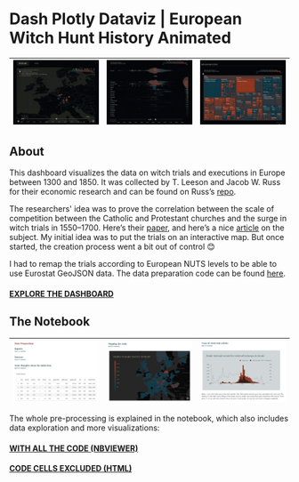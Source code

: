 # Dash Plotly Dataviz | European Witch Hunt History Animated

| <img src="./rm_assets/rm_rec_1.gif" width="100%"> | <img src="./rm_assets/rm_rec_2.gif" width="100%"> | <img src="./rm_assets/rm_rec_3.gif" width="100%"> |
| :---:   | :---: | :---: |

## About

This dashboard visualizes the data on witch trials and executions in Europe between 1300 and 1850. It was collected by T. Leeson and Jacob W. Russ for their economic research and can be found on Russ’s [repo](https://github.com/JakeRuss/witch-trials/tree/master/data). 

The researchers' idea was to prove the correlation between the scale of competition between the Catholic and Protestant churches and the surge in witch trials in 1550–1700. Here’s their [paper](https://www.peterleeson.com/Witch_Trials.pdf), and here’s a nice [article](https://qz.com/1183992/why-europe-was-overrun-by-witch-hunts-in-early-modern-history) on the subject. My initial idea was to put the trials on an interactive map. But once started, the creation process went a bit out of control 😊 

I had to remap the trials according to European NUTS levels to be able to use Eurostat GeoJSON data. The data preparation code can be found [here](https://github.com/lomska/plotly-dash-datavizes-witch-hunt-history/blob/main/app_data_prep.py).

#### [EXPLORE THE DASHBOARD](http://witchy-years.herokuapp.com/)

## The Notebook

| <img src="./rm_assets/nb_1.png" width="100%"> | <img src="./rm_assets/nb_2.png" width="100%"> | <img src="./rm_assets/nb_3.png" width="100%"> |
| :---:   | :---: | :---: |

The whole pre-processing is explained in the notebook, which also includes data exploration and more visualizations:

#### [WITH ALL THE CODE (NBVIEWER)](https://nbviewer.org/github/lomska/plotly-dash-datavizes-witch-hunt-history/blob/main/Witchy-Years-Notebook.ipynb) 
#### [CODE CELLS EXCLUDED (HTML)](https://github.com/lomska/plotly-dash-datavizes-witch-hunt-history/blob/main/Witchy-Years-Notebook.html)
